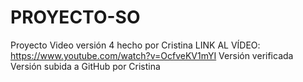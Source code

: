 # PROYECTO-SO
Proyecto
Video versión 4 hecho por Cristina
LINK AL VÍDEO: https://www.youtube.com/watch?v=OcfveKV1mYI
Versión verificada
Versión subida a GitHub por Cristina
